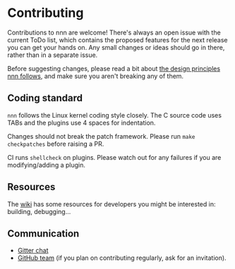 # Contributing
Contributions to nnn are welcome! There's always an open issue with the current ToDo list, which contains the proposed features for the next release you can get your hands on. Any small changes or ideas should go in there, rather than in a separate issue.

Before suggesting changes, please read a bit about [the design principles nnn follows](https://github.com/jarun/nnn/wiki/concepts#design), and make sure you aren't breaking any of them.

## Coding standard

`nnn` follows the Linux kernel coding style closely. The C source code uses TABs and the plugins use 4 spaces for indentation.

Changes should not break the patch framework. Please run `make checkpatches` before raising a PR.

CI runs `shellcheck` on plugins. Please watch out for any failures if you are modifying/adding a plugin.

## Resources
The [wiki](https://github.com/jarun/nnn/wiki/Developer-guides) has some resources for developers you might be interested in: building, debugging...

## Communication
* [Gitter chat](https://gitter.im/jarun/nnn)
* [GitHub team](https://github.com/nnn-devs) (if you plan on contributing regularly, ask for an invitation).
